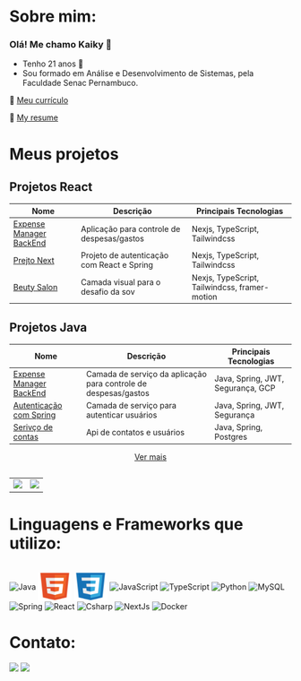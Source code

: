 # Sobre mim:


### Olá! Me chamo Kaiky 👋

- Tenho 21 anos 🙂
- Sou formado em Análise e Desenvolvimento de Sistemas, pela Faculdade Senac Pernambuco.

🔗 [Meu currículo](https://github.com/user-attachments/files/17545641/Kaiky_Tupinamba-desenvolvedor_de_softwate.pdf)

🔗 [My resume](https://github.com/user-attachments/files/17634915/Kaiky_Tupinamba_software_developer.pdf)



# Meus projetos

## Projetos React

| Nome                                                                | Descrição                               | Principais Tecnologias               |
|---------------------------------------------------------------------|-----------------------------------------|--------------------------------------|
| [Expense Manager BackEnd](https://github.com/kaikyMoura/expense-manager)  | Aplicação para controle de despesas/gastos  | Nexjs, TypeScript, Tailwindcss |
| [Prejto Next](https://github.com/kaikyMoura/projeto-next-react)  | Projeto de autenticação com React e Spring  | Nexjs, TypeScript, Tailwindcss |
| [Beuty Salon](https://github.com/kaikyMoura/frontEnd-beutysalon)  | Camada visual para o desafio da sov | Nexjs, TypeScript, Tailwindcss, framer-motion |


## Projetos Java

| Nome                                                                | Descrição                               | Principais Tecnologias               |
|---------------------------------------------------------------------|-----------------------------------------|--------------------------------------|
| [Expense Manager BackEnd](https://github.com/kaikyMoura/backEnd-ExpenseManager)  | Camada de serviço da aplicação para controle de despesas/gastos  | Java, Spring, JWT, Segurança, GCP |
| [Autenticação com Spring](https://github.com/kaikyMoura/autenticacao---spring-Security) | Camada de serviço para autenticar usuários | Java, Spring, JWT, Segurança |
| [Serivço de contas](https://github.com/kaikyMoura/spring-account-service)| Api de contatos e usuários | Java, Spring, Postgres |

  <div align="center"> <a href="https://github.com/kaikyMoura?tab=repositories">Ver mais</a> </div>

##




<table>
  <tr>
    <td>
      <a href="https://github.com/KaikyMoura">
        <img height="180em" src="https://github-readme-stats.vercel.app/api?username=KaikyMoura&show_icons=true&theme=dracula"/>
      </a>
    </td>
    <td>
      <a href="https://github.com/KaikyMoura">
        <img height="180em" src="https://github-readme-stats.vercel.app/api/top-langs/?username=KaikyMoura&layout=compact&langs_count=7&theme=dracula"/>
      </a>
    </td>
  </tr>
</table>



# Linguagens e Frameworks que utilizo:

<div dir="auto">
  <br>
    <img align="center" alt="Java" height="50" width="60" src="https://cdn.jsdelivr.net/gh/devicons/devicon/icons/java/java-plain.svg" style="max-width: 100%;">
     <img align="center" alt="HTML" height="50" width="60" src="https://raw.githubusercontent.com/devicons/devicon/master/icons/html5/html5-original.svg" style="max-width: 100%;">
    <img align="center" alt="CSS" height="50" width="60" src="https://raw.githubusercontent.com/devicons/devicon/master/icons/css3/css3-original.svg" style="max-width: 100%;">
    <img align="center" alt="JavaScript" height="50" width="60" src="https://cdn.jsdelivr.net/gh/devicons/devicon/icons/javascript/javascript-original.svg" style="max-width: 100%;">
    <img align="center" alt="TypeScript" height="50" width="60" src="https://cdn.jsdelivr.net/gh/devicons/devicon/icons/typescript/typescript-original.svg" style="max-width: 100%;">   
    <img align="center" alt="Python" height="50" width="60" src="https://cdn.jsdelivr.net/gh/devicons/devicon/icons/python/python-original.svg" style="max-width: 100%;">
    <img align="center" alt="MySQL" height="50" width="60" src="https://cdn.jsdelivr.net/gh/devicons/devicon/icons/mysql/mysql-original.svg" style="max-width: 100%;">
    <img align="center" alt="Spring" height="50" width="60" src="https://cdn.jsdelivr.net/gh/devicons/devicon/icons/spring/spring-original.svg" style="max-width: 100%;">
    <img align="center" alt="React" height="50" width="60" src="https://cdn.jsdelivr.net/gh/devicons/devicon/icons/react/react-original.svg" style="max-width: 100%;">
    <img align="center" alt="Csharp" height="50" width="60" src="https://cdn.jsdelivr.net/gh/devicons/devicon/icons/csharp/csharp-original.svg" style="max-width: 100%;">
    <img align="center" alt="NextJs" height="50" width="60" src="https://cdn.jsdelivr.net/gh/devicons/devicon@latest/icons/nextjs/nextjs-original.svg" style="max-width: 100%;" >
    <img align="center" alt="Docker" height="50" width="60" src="https://cdn.jsdelivr.net/gh/devicons/devicon@latest/icons/docker/docker-plain-wordmark.svg" style="max-width: 100%;"/>
</div>



# Contato:
<div>
<a href = "mailto:kaikymoura972@gmail.com"><img src="https://img.shields.io/badge/-Gmail-%23333?style=for-the-badge&logo=gmail&logoColor=red" target="_blank"></a>
<a href="https://www.linkedin.com/in/kaiky-de-moura-tupinamba" target="_blank"><img src="https://img.shields.io/badge/-LinkedIn-%230077B5?style=for-the-badge&logo=linkedin&logoColor=white" target="_blank"></a>


</div>
